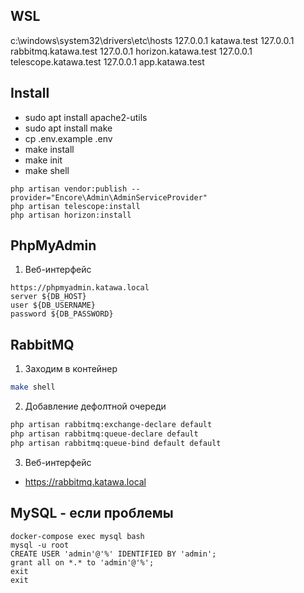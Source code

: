 ## WSL
c:\windows\system32\drivers\etc\hosts
127.0.0.1 katawa.test
127.0.0.1 rabbitmq.katawa.test
127.0.0.1 horizon.katawa.test
127.0.0.1 telescope.katawa.test
127.0.0.1 app.katawa.test

## Install
- sudo apt install apache2-utils
- sudo apt install make
- cp .env.example .env
- make install
- make init
- make shell
```shell
php artisan vendor:publish --provider="Encore\Admin\AdminServiceProvider"
php artisan telescope:install
php artisan horizon:install
```

## PhpMyAdmin
1. Веб-интерфейс
```
https://phpmyadmin.katawa.local
server ${DB_HOST}
user ${DB_USERNAME}
password ${DB_PASSWORD}
```
## RabbitMQ
1. Заходим в контейнер
```bash
make shell
```

2. Добавление дефолтной очереди
```bash
php artisan rabbitmq:exchange-declare default
php artisan rabbitmq:queue-declare default
php artisan rabbitmq:queue-bind default default
```

3. Веб-интерфейс
- https://rabbitmq.katawa.local


## MySQL - если проблемы
```shell
docker-compose exec mysql bash
mysql -u root
CREATE USER 'admin'@'%' IDENTIFIED BY 'admin';
grant all on *.* to 'admin'@'%';
exit
exit
```
